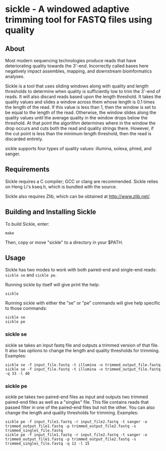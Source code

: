 # sickle - A windowed adaptive trimming tool for FASTQ files using quality

## About

Most modern sequencing technologies produce reads that have
deteriorating quality towards the 3'-end. Incorrectly called bases
here negatively impact assembles, mapping, and downstream
bioinformatics analyses.

Sickle is a tool that uses sliding windows along with quality and length
thresholds to determine when quality is sufficiently low to trim the 
3'-end of reads.  It will also discard reads based upon the length threshold.
It takes the quality values and slides a window across them whose length is 0.1
times the length of the read.  If this value is less than 1, then the window
is set to be equal to the length of the read.  Otherwise, the window slides
along the quality values until the average quality in the window drops 
below the threshold.  At that point the algorithm determines where in the 
window the drop occurs and cuts both the read and quality strings there. 
However, if the cut point is less than the minimum length threshold, then
the read is discarded entirely. 

sickle supports four types of quality values: illumina, solexa, phred, and sanger.

## Requirements 

Sickle requires a C compiler; GCC or clang are recommended. Sickle
relies on Heng Li's kseq.h, which is bundled with the source.

Sickle also requires Zlib, which can be obtained at
<http://www.zlib.net/>.

## Building and Installing Sickle

To build Sickle, enter:

    make

Then, copy or move "sickle" to a directory in your $PATH.

## Usage

Sickle has two modes to work with both paired-end and single-end
reads: `sickle se` and `sickle pe`.

Running sickle by itself will give print the help:

    sickle

Running sickle with either the "se" or "pe" commands will give help specific to those commands:

    sickle se
    sickle pe

### sickle se

sickle se takes an input fastq file and outputs a trimmed version of that file. 
It also has options to change the length and quality thresholds for trimming.
Examples:

    sickle se -f input_file.fastq -t illumina -o trimmed_output_file.fastq
    sickle se -f input_file.fastq -t illumina -o trimmed_output_file.fastq -q 33 -l 40

### sickle pe

sickle pe takes two paired-end files as input and outputs two trimmed paired-end files 
as well as a "singles" file.  This file contains reads that passed filter in one of the
paired-end files but not the other.  You can also change the length and quality thresholds 
for trimming.
Examples:

    sickle pe -f input_file1.fastq -r input_file2.fastq -t sanger -o trimmed_output_file1.fastq -p trimmed_output_file2.fastq -s trimmed_singles_file.fastq
    sickle pe -f input_file1.fastq -r input_file2.fastq -t sanger -o trimmed_output_file1.fastq -p trimmed_output_file2.fastq -s trimmed_singles_file.fastq -q 12 -l 15

